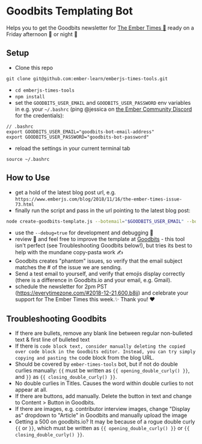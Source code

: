 # Goodbits Templating Bot

Helps you to get the Goodbits newsletter for [The Ember Times 🐹](https://twitter.com/embertimes) ready on a Friday afternoon 🌇 or night 🌙

## Setup

- Clone this repo
```
git clone git@github.com:ember-learn/emberjs-times-tools.git
``` 
- `cd emberjs-times-tools`
- `npm install`
- set the `GOODBITS_USER_EMAIL` and `GOODBITS_USER_PASSWORD` env variables in e.g. your `~/.bashrc` (ping @jessica on [the Ember Community Discord](https://discordapp.com/invite/zT3asNS) for the credentials):
```
// .bashrc
export GOODBITS_USER_EMAIL="goodbits-bot-email-address"
export GOODBITS_USER_PASSWORD="goodbits-bot-password"
```
- reload the settings in your current terminal tab
```
source ~/.bashrc
```

## How to Use

- get a hold of the latest blog post url, e.g. `https://www.emberjs.com/blog/2018/11/16/the-ember-times-issue-73.html`
- finally run the script and pass in the url pointing to the latest blog post:

```bash
node create-goodbits-template.js --botemail="$GOODBITS_USER_EMAIL" --botpassword="$GOODBITS_USER_PASSWORD" --botblogurl="https://www.emberjs.com/blog/2018/11/16/the-ember-times-issue-73.html"
```

- use the `--debug=true` for development and debugging 💛
- review 👀 and feel free to improve the template at [Goodbits](https://goodbits.io/c/7430/emails) - this tool isn't perfect (see Troubleshooting Goodbits below!), but tries its best to help with the mundane copy-pasta work ✍️
- Goodbits creates "phantom" issues, so verify that the email subject matches the # of the issue we are sending.
- Send a test email to yourself, and verify that emojis display correctly (there is a difference in Goodbits.io and your email, e.g. Gmail).
- schedule the newsletter for 2pm PST (https://everytimezone.com/#2018-12-21,600,b8jj) and celebrate your support for The Ember Times this week.✨ Thank you! ❤️

## Troubleshooting Goodbits

- If there are bullets, remove any blank line between regular non-bulleted text & first line of bulleted text
- If there is ``` code block text, consider manually deleting the copied over code block in the Goodbits editor. Instead, you can try simply copying and pasting the ``` code block from the blog URL.
- Should be covered by `ember-times-tools` bot, but if not do double curlies manually: `{{` must be written as `{{ opening_double_curly() }}`, and `}}` as `{{ closing_double_curly() }}`.
- No double curlies in Titles. Causes the word within double curlies to not appear at all.
- If there are buttons, add manually. Delete the button in text and change to Content > Button in Goodbits.
- If there are images, e.g. contributor interview images, change "Display as" dropdown to "Article" in Goodbits and manually upload the image 
- Getting a 500 on goodbits.io? It may be because of a rogue double curly `{{` or `}}`, which must be written as `{{ opening_double_curly() }}` or `{{ closing_double_curly() }}`.
